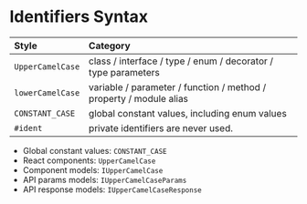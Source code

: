 # Identifiers Syntax

| Style            | Category                                                           |
| :--------------- | :----------------------------------------------------------------- |
| `UpperCamelCase` | class / interface / type / enum / decorator / type parameters      |
| `lowerCamelCase` | variable / parameter / function / method / property / module alias |
| `CONSTANT_CASE`  | global constant values, including enum values                      |
| `#ident`         | private identifiers are never used.                                |

* Global constant values: `CONSTANT_CASE`
* React components: `UpperCamelCase`
* Component models: `IUpperCamelCase`
* API params models: `IUpperCamelCaseParams`
* API response models: `IUpperCamelCaseResponse`
